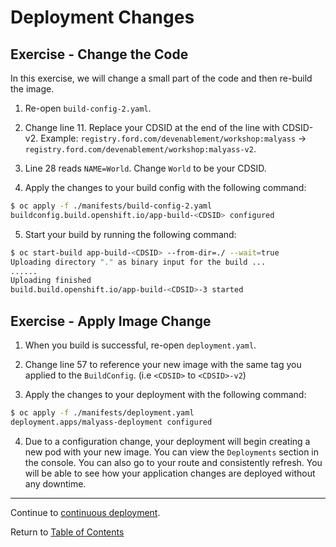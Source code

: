# Deployment Changes

## Exercise - Change the Code

In this exercise, we will change a small part of the code and then re-build the image. 

1. Re-open `build-config-2.yaml`. 

2. Change line 11. Replace your CDSID at the end of the line with CDSID-v2. Example: `registry.ford.com/devenablement/workshop:malyass` -> `registry.ford.com/devenablement/workshop:malyass-v2`. 

3. Line 28 reads `NAME=World`. Change `World` to be your CDSID. 

4. Apply the changes to your build config with the following command: 

```bash
$ oc apply -f ./manifests/build-config-2.yaml
buildconfig.build.openshift.io/app-build-<CDSID> configured
```

5. Start your build by running the following command: 

```bash
$ oc start-build app-build-<CDSID> --from-dir=./ --wait=true
Uploading directory "." as binary input for the build ...
......
Uploading finished
build.build.openshift.io/app-build-<CDSID>-3 started
```

## Exercise - Apply Image Change

1. When you build is successful, re-open `deployment.yaml`. 

2. Change line 57 to reference your new image with the same tag you applied to the `BuildConfig`. (i.e `<CDSID>` to `<CDSID>-v2`)

3. Apply the changes to your deployment with the following command: 

```bash
$ oc apply -f ./manifests/deployment.yaml
deployment.apps/malyass-deployment configured
```

4. Due to a configuration change, your deployment will begin creating a new pod with your new image. You can view the `Deployments` section in the console. You can also go to your route and consistently refresh. You will be able to see how your application changes are deployed without any downtime. 

---  

Continue to [continuous deployment](./14-contdeploy.md).

Return to [Table of Contents](../README.md#agenda)
